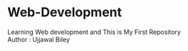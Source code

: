 # Web-Development
Learning Web development  and This is My First Repository
<br>
Author : Ujjawal Biley
<br>

